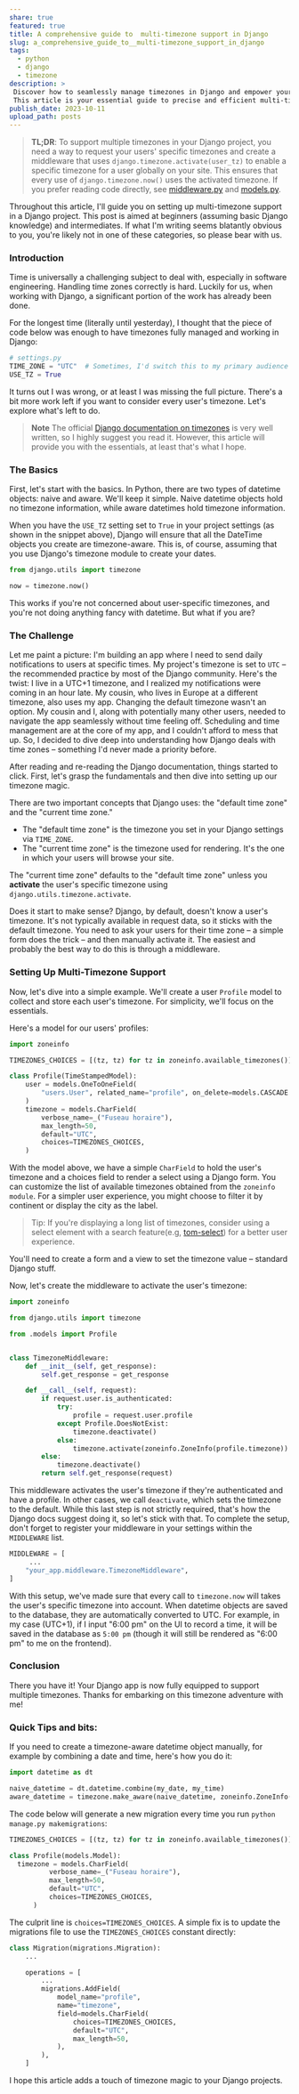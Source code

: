 ```yaml
---
share: true
featured: true
title: A comprehensive guide to  multi-timezone support in Django
slug: a_comprehensive_guide_to__multi-timezone_support_in_django
tags:
  - python
  - django
  - timezone
description: >
 Discover how to seamlessly manage timezones in Django and empower your applications with user-centric solutions.
 This article is your essential guide to precise and efficient multi-timezone support.
publish_date: 2023-10-11
upload_path: posts
---
```


> **TL;DR**: To support multiple timezones in your Django project, you need a way to request your users' specific timezones and create a middleware that uses `django.timezone.activate(user_tz)` to enable a specific timezone for a user globally on your site. This ensures that every use of `django.timezone.now()` uses the activated timezone. If you prefer reading code directly, see [middleware.py](https://github.com/Tobi-De/leerming/blob/main/leerming/profiles/middleware.py) and [models.py](https://github.com/Tobi-De/leerming/blob/main/leerming/profiles/models.py).

Throughout this article, I'll guide you on setting up multi-timezone support in a Django project. This post is aimed at beginners (assuming basic Django knowledge) and intermediates. If what I'm writing seems blatantly obvious to you, you're likely not in one of these categories, so please bear with us.

### Introduction

Time is universally a challenging subject to deal with, especially in software engineering. Handling time zones correctly is hard. Luckily for us, when working with Django, a significant portion of the work has already been done.

For the longest time (literally until yesterday), I thought that the piece of code below was enough to have timezones fully managed and working in Django:

```python
# settings.py
TIME_ZONE = "UTC"  # Sometimes, I'd switch this to my primary audience's timezone.
USE_TZ = True
```

It turns out I was wrong, or at least I was missing the full picture. There's a bit more work left if you want to consider every user's timezone. Let's explore what's left to do.

> **Note** The official [Django documentation on timezones](https://docs.djangoproject.com/en/4.2/topics/i18n/timezones/) is very well written, so I highly suggest you read it. However, this article will provide you with the essentials, at least that's what I hope.

### The Basics

First, let's start with the basics. In Python, there are two types of datetime objects: naive and aware. We'll keep it simple. Naive datetime objects hold no timezone information, while aware datetimes hold timezone information.

When you have the `USE_TZ` setting set to `True` in your project settings (as shown in the snippet above), Django will ensure that all the DateTime objects you create are timezone-aware. This is, of course, assuming that you use Django's timezone module to create your dates.

```python
from django.utils import timezone

now = timezone.now()
```

This works if you're not concerned about user-specific timezones, and you're not doing anything fancy with datetime. But what if you are?

### The Challenge

Let me paint a picture: I'm building an app where I need to send daily notifications to users at specific times. My project's timezone is set to `UTC` – the recommended practice by most of the Django community. Here's the twist: I live in a UTC+1 timezone, and I realized my notifications were coming in an hour late. My cousin, who lives in Europe at a different timezone, also uses my app. Changing the default timezone wasn't an option. My cousin and I, along with potentially many other users, needed to navigate the app seamlessly without time feeling off. Scheduling and time management are at the core of my app, and I couldn't afford to mess that up.
So, I decided to dive deep into understanding how Django deals with time zones – something I'd never made a priority before.

After reading and re-reading the Django documentation, things started to click. First, let's grasp the fundamentals and then dive into setting up our timezone magic.

There are two important concepts that Django uses: the "default time zone" and the "current time zone."

- The "default time zone" is the timezone you set in your Django settings via `TIME_ZONE`.
- The "current time zone" is the timezone used for rendering. It's the one in which your users will browse your site.

The "current time zone" defaults to the "default time zone" unless you **activate** the user's specific timezone using `django.utils.timezone.activate`.

Does it start to make sense?
Django, by default, doesn't know a user's timezone. It's not typically available in request data, so it sticks with the default timezone. You need to ask your users for their time zone – a simple form does the trick – and then manually activate it. The easiest and probably the best way to do this is through a middleware.

### Setting Up Multi-Timezone Support

Now, let's dive into a simple example. We'll create a user `Profile` model to collect and store each user's timezone. For simplicity, we'll focus on the essentials.

Here's a model for our users' profiles:

```python
import zoneinfo

TIMEZONES_CHOICES = [(tz, tz) for tz in zoneinfo.available_timezones()]

class Profile(TimeStampedModel):
    user = models.OneToOneField(
        "users.User", related_name="profile", on_delete=models.CASCADE
    )
    timezone = models.CharField(
        verbose_name=_("Fuseau horaire"),
        max_length=50,
        default="UTC",
        choices=TIMEZONES_CHOICES,
    )
```

With the model above, we have a simple `CharField` to hold the user's timezone and a choices field to render a select using a Django form. You can customize the list of available timezones obtained from the `zoneinfo module`. For a simpler user experience, you might choose to filter it by continent or display the city as the label.

> Tip: If you're displaying a long list of timezones, consider using a select element with a search feature(e.g, [tom-select](https://github.com/orchidjs/tom-select)) for a better user experience.

You'll need to create a form and a view to set the timezone value – standard Django stuff.

Now, let's create the middleware to activate the user's timezone:

```python
import zoneinfo

from django.utils import timezone

from .models import Profile


class TimezoneMiddleware:
    def __init__(self, get_response):
        self.get_response = get_response

    def __call__(self, request):
        if request.user.is_authenticated:
            try:
                profile = request.user.profile
            except Profile.DoesNotExist:
                timezone.deactivate()
            else:
                timezone.activate(zoneinfo.ZoneInfo(profile.timezone))
        else:
            timezone.deactivate()
        return self.get_response(request)
```

This middleware activates the user's timezone if they're authenticated and have a profile. In other cases, we call `deactivate`, which sets the timezone to the default. While this last step is not strictly required, that's how the Django docs suggest doing it, so let's stick with that. To complete the setup, don't forget to register your middleware in your settings within the `MIDDLEWARE` list.

```python
MIDDLEWARE = [
     ...
    "your_app.middleware.TimezoneMiddleware",
]
```

With this setup, we've made sure that every call to `timezone.now` will takes the user's specific timezone into account. When datetime objects are saved to the database, they are automatically converted to UTC. For example, in my case (UTC+1), if I input "6:00 pm" on the UI to record a time, it will be saved in the database as `5:00 pm` (though it will still be rendered as "6:00 pm" to me on the frontend).

### Conclusion

There you have it! Your Django app is now fully equipped to support multiple timezones. Thanks for embarking on this timezone adventure with me!

### Quick Tips and bits:

If you need to create a timezone-aware datetime object manually, for example by combining a date and time, here's how you do it:

```python
import datetime as dt

naive_datetime = dt.datetime.combine(my_date, my_time)
aware_datetime = timezone.make_aware(naive_datetime, zoneinfo.ZoneInfo(user_timezone))
```

The code below will generate a new migration every time you run `python manage.py makemigrations`:

```python
TIMEZONES_CHOICES = [(tz, tz) for tz in zoneinfo.available_timezones()]

class Profile(models.Model):
  timezone = models.CharField(
          verbose_name=_("Fuseau horaire"),
          max_length=50,
          default="UTC",
          choices=TIMEZONES_CHOICES,
      )
```

The culprit line is `choices=TIMEZONES_CHOICES`. A simple fix is to update the migrations file to use the  `TIMEZONES_CHOICES` constant directly:

```python
class Migration(migrations.Migration):
    ...

    operations = [
        ...
        migrations.AddField(
            model_name="profile",
            name="timezone",
            field=models.CharField(
                choices=TIMEZONES_CHOICES,
                default="UTC",
                max_length=50,
            ),
        ),
    ]
```

I hope this article adds a touch of timezone magic to your Django projects.